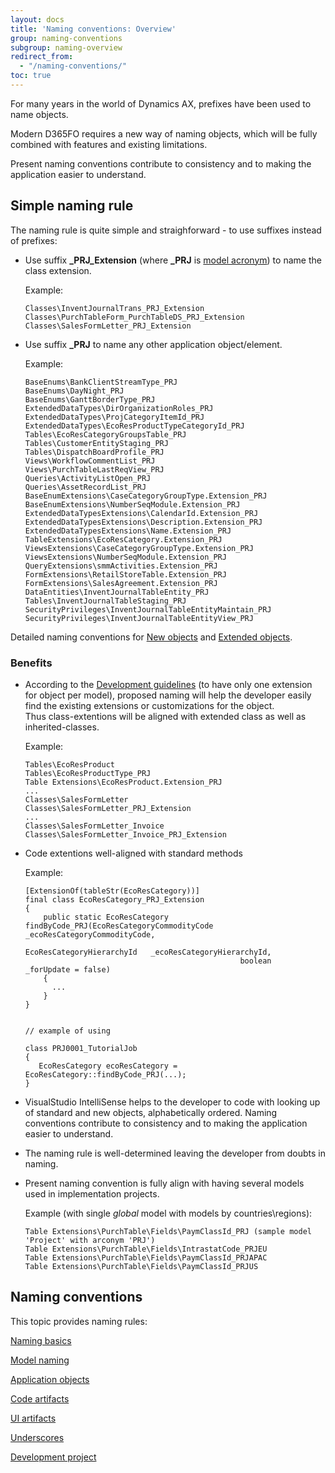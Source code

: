 ```yaml
---
layout: docs
title: 'Naming conventions: Overview'
group: naming-conventions
subgroup: naming-overview
redirect_from:
  - "/naming-conventions/"
toc: true
---
```


For many years in the world of Dynamics AX, prefixes have been used to name objects.

Modern D365FO requires a new way of naming objects, which will be fully combined with features and existing limitations.

Present naming conventions contribute to consistency and to making the application easier to understand.

## Simple naming rule

The naming rule is quite simple and straighforward - to use suffixes instead of prefixes:

- Use suffix <b>_PRJ_Extension</b> (where <b>_PRJ</b> is [model acronym](/naming-conventions/naming-basics)) to name the class extension.

  Example:
  ```
  Classes\InventJournalTrans_PRJ_Extension  
  Classes\PurchTableForm_PurchTableDS_PRJ_Extension
  Classes\SalesFormLetter_PRJ_Extension
  ```

- Use suffix <b>_PRJ</b> to name any other application object/element.

  Example:
  ```
  BaseEnums\BankClientStreamType_PRJ
  BaseEnums\DayNight_PRJ
  BaseEnums\GanttBorderType_PRJ
  ExtendedDataTypes\DirOrganizationRoles_PRJ
  ExtendedDataTypes\ProjCategoryItemId_PRJ
  ExtendedDataTypes\EcoResProductTypeCategoryId_PRJ
  Tables\EcoResCategoryGroupsTable_PRJ
  Tables\CustomerEntityStaging_PRJ
  Tables\DispatchBoardProfile_PRJ
  Views\WorkflowCommentList_PRJ
  Views\PurchTableLastReqView_PRJ
  Queries\ActivityListOpen_PRJ
  Queries\AssetRecordList_PRJ
  BaseEnumExtensions\CaseCategoryGroupType.Extension_PRJ
  BaseEnumExtensions\NumberSeqModule.Extension_PRJ
  ExtendedDataTypesExtensions\CalendarId.Extension_PRJ
  ExtendedDataTypesExtensions\Description.Extension_PRJ
  ExtendedDataTypesExtensions\Name.Extension_PRJ
  TableExtensions\EcoResCategory.Extension_PRJ
  ViewsExtensions\CaseCategoryGroupType.Extension_PRJ
  ViewsExtensions\NumberSeqModule.Extension_PRJ
  QueryExtensions\smmActivities.Extension_PRJ
  FormExtensions\RetailStoreTable.Extension_PRJ
  FormExtensions\SalesAgreement.Extension_PRJ
  DataEntities\InventJournalTableEntity_PRJ
  Tables\InventJournalTableStaging_PRJ
  SecurityPrivileges\InventJournalTableEntityMaintain_PRJ
  SecurityPrivileges\InventJournalTableEntityView_PRJ
  ```

Detailed naming conventions for [New objects](/naming-conventions/application-objects/new-objects/) and [Extended objects](/naming-conventions/application-objects/extended-objects/). 

### Benefits

- According to the [Development guidelines](/development-guidelines/overview/) (to have only one extension for object per model), proposed naming will help the developer easily find the existing extensions or customizations for the object.<br/>Thus class-extentions will be aligned with extended class as well as inherited-classes.

  Example:

  ```
  Tables\EcoResProduct
  Tables\EcoResProductType_PRJ
  Table Extensions\EcoResProduct.Extension_PRJ
  ...
  Classes\SalesFormLetter
  Classes\SalesFormLetter_PRJ_Extension
  ...
  Classes\SalesFormLetter_Invoice  
  Classes\SalesFormLetter_Invoice_PRJ_Extension
  ```

- Code extentions well-aligned with standard methods

  Example:

  ```
  [ExtensionOf(tableStr(EcoResCategory))]
  final class EcoResCategory_PRJ_Extension
  {
      public static EcoResCategory findByCode_PRJ(EcoResCategoryCommodityCode _ecoResCategoryCommodityCode,
                                                  EcoResCategoryHierarchyId   _ecoResCategoryHierarchyId,
                                                  boolean                     _forUpdate = false)
      {
        ...
      }
  }


  // example of using

  class PRJ0001_TutorialJob
  {
     EcoResCategory ecoResCategory = EcoResCategory::findByCode_PRJ(...);
  }

  ```

- VisualStudio IntelliSense helps to the developer to code with looking up of standard and new objects, alphabetically ordered.
Naming conventions contribute to consistency and to making the application easier to understand.

- The naming rule is well-determined leaving the developer from doubts in naming. 

- Present naming convention is fully align with having several models used in implementation projects.

  Example (with single _global_ model with models by countries\regions):

  ```
  Table Extensions\PurchTable\Fields\PaymClassId_PRJ (sample model 'Project' with arconym 'PRJ')
  Table Extensions\PurchTable\Fields\IntrastatCode_PRJEU
  Table Extensions\PurchTable\Fields\PaymClassId_PRJAPAC
  Table Extensions\PurchTable\Fields\PaymClassId_PRJUS
  ```
  
## Naming conventions

This topic provides naming rules:

[Naming basics](/naming-conventions/naming-basics)

[Model naming](/naming-conventions/model-naming)

[Application objects](/naming-conventions/application-objects/overview)

[Code artifacts](/naming-conventions/code-artifacts/overview)

[UI artifacts](/naming-conventions/ui-artifacts/overview)

[Underscores](/naming-conventions/underscores)

[Development project](/naming-conventions/development-project)
